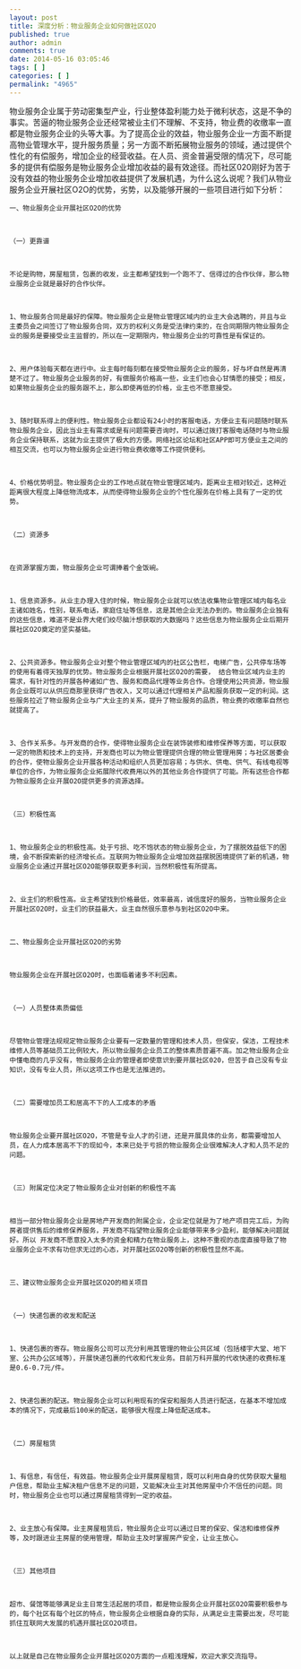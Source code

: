 ```yaml
---
layout: post
title: 深度分析：物业服务企业如何做社区O2O
published: true
author: admin
comments: true
date: 2014-05-16 03:05:46
tags: [ ]
categories: [ ]
permalink: "4965"
---
```

物业服务企业属于劳动密集型产业，行业整体盈利能力处于微利状态，这是不争的事实。苦逼的物业服务企业还经常被业主们不理解、不支持，物业费的收缴率一直都是物业服务企业的头等大事。为了提高企业的效益，物业服务企业一方面不断提高物业管理水平，提升服务质量；另一方面不断拓展物业服务的领域，通过提供个性化的有偿服务，增加企业的经营收益。在人员、资金普遍受限的情况下，尽可能多的提供有偿服务是物业服务企业增加收益的最有效途径。而社区020刚好为苦于没有效益的物业服务企业增加收益提供了发展机遇，为什么这么说呢？我们从物业服务企业开展社区O2O的优势，劣势，以及能够开展的一些项目进行如下分析：


  
    一、物业服务企业开展社区O2O的优势
  
  
  
    （一）更靠谱
  
  
  
    不论是购物，房屋租赁，包裹的收发，业主都希望找到一个跑不了、信得过的合作伙伴，那么物业服务企业就是最好的合作伙伴。
  
  
  
    1、物业服务合同是最好的保障。物业服务企业是物业管理区域内的业主大会选聘的，并且与业主委员会之间签订了物业服务合同，双方的权利义务是受法律约束的，在合同期限内物业服务企业的服务是要接受业主监督的，所以在一定期限内，物业服务企业的可靠性是有保证的。
  
  
  
    2、用户体验每天都在进行中。业主每时每刻都在接受物业服务企业的服务，好与坏自然是再清楚不过了。物业服务企业服务的好，有偿服务价格高一些，业主们也会心甘情愿的接受；相反，如果物业服务企业的服务跟不上，那么即使再低的价格，业主也不愿意接受。
  
  
  
    3、随时联系得上的便利性。物业服务企业都设有24小时的客服电话，方便业主有问题随时联系物业服务企业，因此当业主有需求或是有问题需要咨询时，可以通过拨打客服电话随时与物业服务企业保持联系，这就为业主提供了极大的方便。网络社区论坛和社区APP即可方便业主之间的相互交流，也可以为物业服务企业进行物业费收缴等工作提供便利。
  
  
  
    4、价格优势明显。物业服务企业的工作地点就在物业管理区域内，距离业主相对较近，这种近距离很大程度上降低物流成本，从而使得物业服务企业的个性化服务在价格上具有了一定的优势。
  
  
  
    （二）资源多
  
  
  
    在资源掌握方面，物业服务企业可谓捧着个金饭碗。
  
  
  
    1、信息资源多。从业主办理入住的时候，物业服务企业就可以依法收集物业管理区域内每名业主诸如姓名，性别，联系电话，家庭住址等信息，这是其他企业无法办到的。物业服务企业独有的这些信息，难道不是业界大佬们绞尽脑汁想获取的大数据吗？这些信息为物业服务企业后期开展社区O2O奠定的坚实基础。
  
  
  
    2、公共资源多。物业服务企业对整个物业管理区域内的社区公告栏，电梯广告，公共停车场等的使用有着得天独厚的优势。物业服务企业根据开展社区O2O的需要， 结合物业区域内业主的需求，有针对性的开展各种诸如广告、服务和商品代理等业务合作。合理使用公共资源，物业服务企业既可以从供应商那里获得广告收入，又可以通过代理相关产品和服务获取一定的利润。这些服务拉近了物业服务企业与广大业主的关系，提升了物业服务的品质，物业费的收缴率自然也就提高了。
  
  
  
    3、合作关系多。与开发商的合作，使得物业服务企业在装饰装修和维修保养等方面，可以获取一定的物质和技术上的支持，开发商也可以为物业管理提供合理的物业管理用房；与社区居委会的合作，使物业服务企业开展各种活动和组织人员更加容易；与供水、供电、供气、有线电视等单位的合作，为物业服务企业拓展除代收费用以外的其他业务合作提供了可能。所有这些合作都为物业服务企业开展O2O提供更多的资源选择。
  
  
  
    （三）积极性高
  
  
  
    1、物业服务企业的积极性高。处于亏损、吃不饱状态的物业服务企业，为了摆脱效益低下的困境，会不断探索新的经济增长点。互联网为物业服务企业增加效益摆脱困境提供了新的机遇，物业服务企业通过开展社区O2O能够获取更多利润，当然积极性有所提高。
  
  
  
    2、业主们的积极性高。业主希望找到价格最低，效率最高，诚信度好的服务，当物业服务企业开展社区O2O时，业主们的获益最大，业主自然很乐意参与到社区O2O中来。
  
  
  
    二、物业服务企业开展社区O2O的劣势
  
  
  
    物业服务企业在开展社区O2O时，也面临着诸多不利因素。
  
  
  
    （一）人员整体素质偏低
  
  
  
    尽管物业管理法规规定物业服务企业要有一定数量的管理和技术人员，但保安，保洁，工程技术维修人员等基础员工比例较大，所以物业服务企业员工的整体素质普遍不高。加之物业服务企业中懂电商的几乎没有，物业服务企业的管理者即使意识到要开展社区020，但苦于自己没有专业知识，没有专业人员，所以这项工作也是无法推进的。
  
  
  
    （二）需要增加员工和居高不下的人工成本的矛盾
  
  
  
    物业服务企业要开展社区O2O，不管是专业人才的引进，还是开展具体的业务，都需要增加人员，在人力成本居高不下的现如今，本来已处于亏损的物业服务企业很难解决人才和人员不足的问题。
  
  
  
    （三）附属定位决定了物业服务企业对创新的积极性不高
  
  
  
    相当一部分物业服务企业是房地产开发商的附属企业，企业定位就是为了地产项目完工后，为购房者提供售后的维修保养服务，开发商不指望物业服务企业能够带来多少盈利，能够解决问题就好。所以 开发商不愿意投入太多的资金和精力在物业服务上，这种不重视的态度直接导致了物业服务企业不求有功但求无过的心态，对开展社区O2O等创新的积极性显然不高。
  
  
  
    三、建议物业服务企业开展社区O2O的相关项目
  
  
  
    （一）快递包裹的收发和配送
  
  
  
    1、快递包裹的寄存。物业服务公司可以充分利用其管理的物业公共区域（包括楼宇大堂、地下室、公共办公区域等），开展快递包裹的代收和代发业务。目前万科开展的代收快递的收费标准是0.6-0.7元/件。
  
  
  
    2、快递包裹的配送。物业服务企业可以利用现有的保安和服务人员进行配送，在基本不增加成本的情况下，完成最后100米的配送，能够很大程度上降低配送成本。
  
  
  
    （二）房屋租赁
  
  
  
    1、有信息，有信任，有效益。物业服务企业开展房屋租赁，既可以利用自身的优势获取大量租户信息，帮助业主解决租户信息不足的问题，又能解决业主对其他房屋中介不信任的问题。同时，物业服务企业也可以通过房屋租赁得到一定的收益。
  
  
  
    2、业主放心有保障。业主房屋租赁后，物业服务企业可以通过日常的保安、保洁和维修保养等，及时跟进业主房屋的使用管理，帮助业主及时掌握房产安全，让业主放心。
  
  
  
    （三）其他项目
  
  
  
    超市、餐馆等能够满足业主日常生活起居的项目，都是物业服务企业开展社区O2O需要积极参与的，每个社区有每个社区的特点，物业服务企业根据自身的实际，从满足业主需要出发，尽可能抓住互联网大发展的机遇开展社区O2O项目。
  
  
  
    以上就是自己在物业服务企业开展社区O2O方面的一点粗浅理解，欢迎大家交流指导。
  
